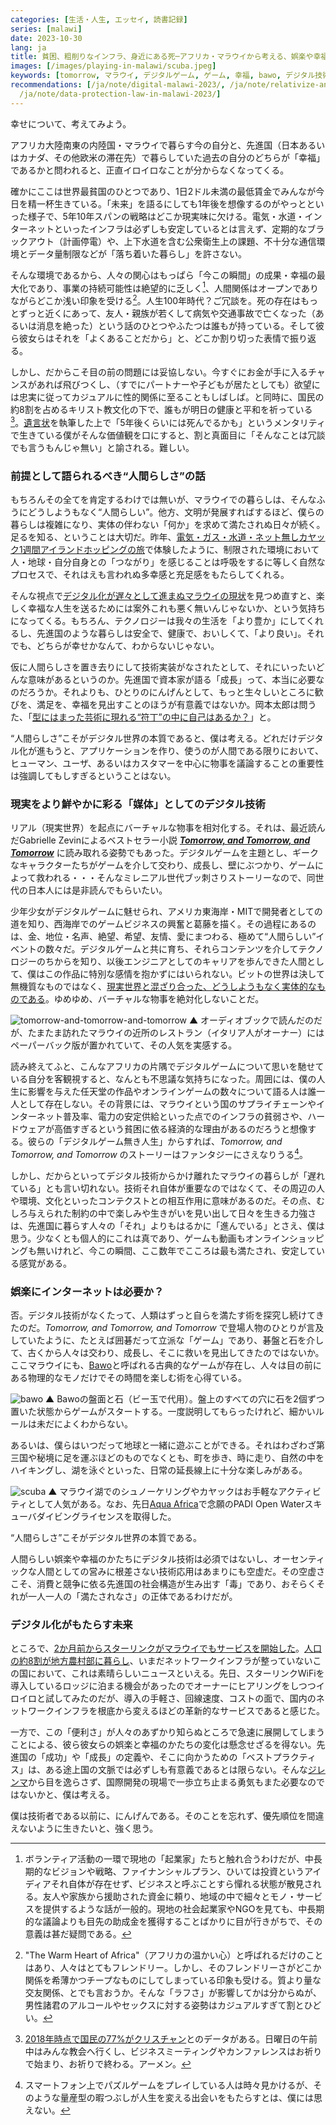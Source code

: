 ```yaml
---
categories: [生活・人生, エッセイ, 読書記録]
series: [malawi]
date: 2023-10-30
lang: ja
title: 貧困、粗削りなインフラ、身近にある死─アフリカ・マラウイから考える、娯楽や幸福のかたち。
images: [/images/playing-in-malawi/scuba.jpeg]
keywords: [tomorrow, マラウイ, デジタルゲーム, ゲーム, 幸福, bawo, デジタル技術, 暮らし, 先進国, malawi]
recommendations: [/ja/note/digital-malawi-2023/, /ja/note/relativize-and-contextualize/,
  /ja/note/data-protection-law-in-malawi-2023/]
---
```


幸せについて、考えてみよう。

アフリカ大陸南東の内陸国・マラウイで暮らす今の自分と、先進国（日本あるいはカナダ、その他欧米の滞在先）で暮らしていた過去の自分のどちらが「幸福」であるかと問われると、正直イロイロなことが分からなくなってくる。

確かにここは世界最貧国のひとつであり、1日2ドル未満の最低賃金でみんなが今日を精一杯生きている。「未来」を語るにしても1年後を想像するのがやっとといった様子で、5年10年スパンの戦略はどこか現実味に欠ける。電気・水道・インターネットといったインフラは必ずしも安定しているとは言えず、定期的なブラックアウト（計画停電）や、上下水道を含む公衆衛生上の課題、不十分な通信環境とデータ量制限などが「落ち着いた暮らし」を許さない。

そんな環境であるから、人々の関心はもっぱら「今この瞬間」の成果・幸福の最大化であり、事業の持続可能性は絶望的に乏しく[^1]、人間関係はオープンでありながらどこか浅い印象を受ける[^2]。人生100年時代？ご冗談を。死の存在はもっとずっと近くにあって、友人・親族が若くして病気や交通事故で亡くなった（あるいは消息を絶った）という話のひとつやふたつは誰もが持っている。そして彼ら彼女らはそれを「よくあることだから」と、どこか割り切った表情で振り返る。

しかし、だからこそ目の前の問題には妥協しない。今すぐにお金が手に入るチャンスがあれば飛びつくし、（すでにパートナーや子どもが居たとしても）欲望には忠実に従ってカジュアルに性的関係に至ることもしばしば。と同時に、国民の約8割を占めるキリスト教文化の下で、誰もが明日の健康と平和を祈っている[^3]。[遺言状](/ja/note/will-202102/)を執筆した上で「5年後くらいには死んでるかも」というメンタリティで生きている僕がそんな価値観を口にすると、割と真面目に「そんなことは冗談でも言うもんじゃ無い」と諭される。難しい。

### 前提として語られるべき“人間らしさ”の話

もちろんその全てを肯定するわけでは無いが、マラウイでの暮らしは、そんなふうにどうしようもなく“人間らしい”。他方、文明が発展すればするほど、僕らの暮らしは複雑になり、実体の伴わない「何か」を求めて満たされぬ日々が続く。足るを知る、ということは大切だ。昨年、[電気・ガス・水道・ネット無しカヤック1週間アイランドホッピングの旅](/note/becoming-a-freelancer-in-canada/)で体験したように、制限された環境において人・地球・自分自身との「つながり」を感じることは呼吸をするに等しく自然なプロセスで、それはえも言われぬ多幸感と充足感をもたらしてくれる。

そんな視点で[デジタル化が遅々として進まぬマラウイの現状](/ja/note/digital-malawi-2023/)を見つめ直すと、楽しく幸福な人生を送るためには案外これも悪く無いんじゃないか、という気持ちになってくる。もちろん、テクノロジーは我々の生活を「より豊か」にしてくれるし、先進国のような暮らしは安全で、健康で、おいしくて、「より良い」。それでも、どちらが幸せかなんて、わからないじゃない。

仮に人間らしさを置き去りにして技術実装がなされたとして、それにいったいどんな意味があるというのか。先進国で資本家が語る「成長」って、本当に必要なのだろうか。それよりも、ひとりのにんげんとして、もっと生々しいところに歓びを、満足を、幸福を見出すことのほうが有意義ではないか。岡本太郎は問うた、「[型にはまった芸術に現れる“符丁”の中に自己はあるか？](/ja/note/todays-art-taro/)」と。

“人間らしさ”こそがデジタル世界の本質であると、僕は考える。どれだけデジタル化が進もうと、アプリケーションを作り、使うのが人間である限りにおいて、ヒューマン、ユーザ、あるいはカスタマーを中心に物事を議論することの重要性は強調してもしすぎるということはない。

### 現実をより鮮やかに彩る「媒体」としてのデジタル技術

リアル（現実世界）を起点にバーチャルな物事を相対化する。それは、最近読んだGabrielle Zevinによるベストセラー小説 [***Tomorrow, and Tomorrow, and Tomorrow***](https://amzn.to/3tQlOpz) に読み取れる姿勢でもあった。デジタルゲームを主題とし、ギークなキャラクターたちがゲームを介して交わり、成長し、壁にぶつかり、ゲームによって救われる・・・そんなミレニアル世代ブッ刺さりストーリーなので、同世代の日本人には是非読んでもらいたい。

少年少女がデジタルゲームに魅せられ、アメリカ東海岸・MITで開発者としての道を知り、西海岸でのゲームビジネスの興奮と葛藤を描く。その過程にあるのは、金、地位・名声、絶望、希望、友情、愛にまつわる、極めて“人間らしい”イベントの数々だ。デジタルゲームと共に育ち、それらコンテンツを介してテクノロジーのちからを知り、以後エンジニアとしてのキャリアを歩んできた人間として、僕はこの作品に特別な感情を抱かずにはいられない。ビットの世界は決して無機質なものではなく、[現実世界と混ざり合った、どうしようもなく実体的なものである](/ja/note/20140713/)。ゆめゆめ、バーチャルな物事を絶対化しないことだ。

![tomorrow-and-tomorrow-and-tomorrow](/images/playing-in-malawi/tomorrow-and-tomorrow-and-tomorrow.jpeg)
▲ オーディオブックで読んだのだが、たまたま訪れたマラウイの近所のレストラン（イタリア人がオーナー）にはペーパーバック版が置かれていて、その人気を実感する。

読み終えてふと、こんなアフリカの片隅でデジタルゲームについて思いを馳せている自分を客観視すると、なんとも不思議な気持ちになった。周囲には、僕の人生に影響を与えた任天堂の作品やオンラインゲームの数々について語る人は誰一人として存在しない。その背景には、マラウイという国のサプライチェーンやインターネット普及率、電力の安定供給といった点でのインフラの貧弱さや、ハードウェアが高価すぎるという貧困に依る経済的な理由があるのだろうと想像する。彼らの「デジタルゲーム無き人生」からすれば、*Tomorrow, and Tomorrow, and Tomorrow* のストーリーはファンタジーにさえなりうる[^4]。

しかし、だからといってデジタル技術からかけ離れたマラウイの暮らしが「遅れている」とも言い切れない。技術それ自体が重要なのではなくて、その周辺の人や環境、文化といったコンテクストとの相互作用に意味があるのだ。その点、むしろ与えられた制約の中で楽しみや生きがいを見い出して日々を生きる力強さは、先進国に暮らす人々の「それ」よりもはるかに「進んでいる」とさえ、僕は思う。少なくとも個人的にこれは真であり、ゲームも動画もオンラインショッピングも無いけれど、今この瞬間、ここ数年でこころは最も満たされ、安定している感覚がある。

### 娯楽にインターネットは必要か？

否。デジタル技術がなくたって、人類はずっと自らを満たす術を探究し続けてきたのだ。*Tomorrow, and Tomorrow, and Tomorrow* で登場人物のひとりが言及していたように、たとえば囲碁だって立派な「ゲーム」であり、碁盤と石を介して、古くから人々は交わり、成長し、そこに救いを見出してきたのではないか。ここマラウイにも、[Bawo](https://malawiplus.com/bawo/)と呼ばれる古典的なゲームが存在し、人々は目の前にある物理的なモノだけでその時間を楽しむ術を心得ている。

![bawo](/images/playing-in-malawi/bawo.jpeg)
▲ Bawoの盤面と石（ビー玉で代用）。盤上のすべての穴に石を2個ずつ置いた状態からゲームがスタートする。一度説明してもらったけれど、細かいルールは未だによくわからない。

あるいは、僕らはいつだって地球と一緒に遊ぶことができる。それはわざわざ第三国や秘境に足を運ぶほどのものでなくとも、町を歩き、時に走り、自然の中をハイキングし、湖を泳ぐといった、日常の延長線上に十分な楽しみがある。

![scuba](/images/playing-in-malawi/scuba.jpeg)
▲ マラウイ湖でのシュノーケリングやカヤックはお手軽なアクティビティとして人気がある。なお、先日[Aqua Africa](https://aquaafrica.co.uk/)で念願のPADI Open Waterスキューバダイビングライセンスを取得した。

“人間らしさ”こそがデジタル世界の本質である。

人間らしい娯楽や幸福のかたちにデジタル技術は必須ではないし、オーセンティックな人間としての営みに根差さない技術応用はあまりにも空虚だ。その空虚さこそ、消費と競争に依る先進国の社会構造が生み出す「毒」であり、おそらくそれが一人一人の「満たされなさ」の正体であるわけだが。

### デジタル化がもたらす未来

ところで、[2か月前からスターリンクがマラウイでもサービスを開始した](https://itweb.africa/content/KA3Ww7dzgl5qrydZ)。[人口の約8割が地方農村部に暮らし](/ja/note/volunteering-in-malawi/)、いまだネットワークインフラが整っていないこの国において、これは素晴らしいニュースといえる。先日、スターリンクWiFiを導入しているロッジに泊まる機会があったのでオーナーにヒアリングをしつつイロイロと試してみたのだが、導入の手軽さ、回線速度、コストの面で、国内のネットワークインフラを根底から変えるほどの革新的なサービスであると感じた。

一方で、この「便利さ」が人々のあずかり知らぬところで急速に展開してしまうことによる、彼ら彼女らの娯楽と幸福のかたちの変化は懸念せざるを得ない。先進国の「成功」や「成長」の定義や、そこに向かうための「ベストプラクティス」は、ある途上国の文脈では必ずしも有意義であるとは限らない。そんな[ジレンマ](/ja/note/data-protection-law-in-malawi-2023/)から目を逸らさず、国際開発の現場で一歩立ち止まる勇気もまた必要なのではないかと、僕は考える。

僕は技術者である以前に、にんげんである。そのことを忘れず、優先順位を間違えないように生きたいと、強く思う。

[^1]: ボランティア活動の一環で現地の「起業家」たちと触れ合うわけだが、中長期的なビジョンや戦略、ファイナンシャルプラン、ひいては投資というアイディアそれ自体が存在せず、ビジネスと呼ぶことすら憚れる状態が散見される。友人や家族から援助された資金に頼り、地域の中で細々とモノ・サービスを提供するような話が一般的。現地の社会起業家やNGOを見ても、中長期的な議論よりも目先の助成金を獲得することばかりに目が行きがちで、その意義は甚だ疑問である。
[^2]: "The Warm Heart of Africa"（アフリカの温かい心）と呼ばれるだけのことはあり、人々はとてもフレンドリー。しかし、そのフレンドリーさがどこか関係を希薄かつチープなものにしてしまっている印象も受ける。質より量な交友関係、とでも言おうか。そんな「ラフさ」が影響してかは分からぬが、男性諸君のアルコールやセックスに対する姿勢はカジュアルすぎて割とひどい。
[^3]: [2018年時点で国民の77%がクリスチャン](https://www.state.gov/reports/2019-report-on-international-religious-freedom/malawi/)とのデータがある。日曜日の午前中はみんな教会へ行くし、ビジネスミーティングやカンファレンスはお祈りで始まり、お祈りで終わる。アーメン。
[^4]: スマートフォン上でパズルゲームをプレイしている人は時々見かけるが、そのような量産型の暇つぶしが人生を変える出会いをもたらすとは、僕には思えない。
